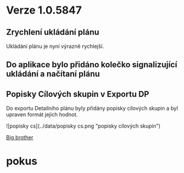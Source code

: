 # Verze 1.0.5847

## Zrychlení ukládání plánu
Ukládání plánu je nyní výrazně rychlejší.

## Do aplikace bylo přidáno kolečko signalizující ukládání a načítaní plánu 

## Popisky Cílových skupin v Exportu DP
Do exportu Detailního plánu byly přidány popisky cílových skupin a byl upraven formát jejich hodnot.

![popisky cs](../data/popisky cs.png "popisky cílových skupin")

<a href="http://google.com">Big brother</a>
<h1>pokus</h1>